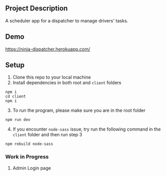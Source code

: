 ## Project Description

A scheduler app for a dispatcher to manage drivers' tasks.

## Demo

https://ninja-dispatcher.herokuapp.com/

## Setup

1. Clone this repo to your local machine
2. Install dependencies in both root and `client` folders

```
npm i
cd client
npm i

```

3. To run the program, please make sure you are in the root folder

```
npm run dev
```

4. If you encounter `node-sass` issue, try run the following command in the `client` folder and then run step 3

```
npm rebuild node-sass
```

### Work in Progress

1. Admin Login page
